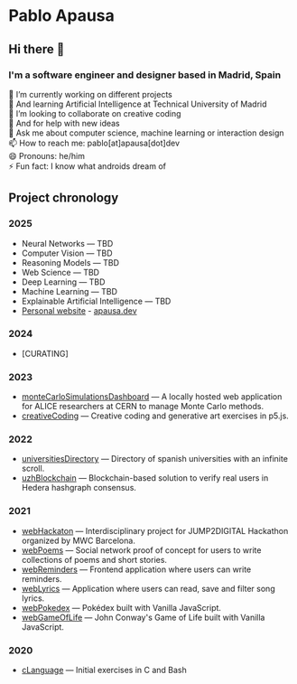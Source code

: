 # Pablo Apausa

## Hi there 👋

### I'm a software engineer and designer based in Madrid, Spain

🔭 I’m currently working on different projects  
🌱 And learning Artificial Intelligence at Technical University of Madrid  
👯 I’m looking to collaborate on creative coding  
🤔 And for help with new ideas  
💬 Ask me about computer science, machine learning or interaction design  
📫 How to reach me: pablo[at]apausa[dot]dev  
😄 Pronouns: he/him  
⚡ Fun fact: I know what androids dream of  

## Project chronology

### 2025

- Neural Networks — TBD
- Computer Vision — TBD
- Reasoning Models — TBD
- Web Science — TBD
- Deep Learning — TBD
- Machine Learning — TBD
- Explainable Artificial Intelligence — TBD
- [Personal website](https://github.com/apausa/personalWebsite) - [apausa.dev](https://apausa.dev)

### 2024

- [CURATING]

### 2023

- [monteCarloSimulationsDashboard](https://github.com/apausa/monteCarloSimulationsDashboard) — A locally hosted web application for ALICE researchers at CERN to manage Monte Carlo methods.
- [creativeCoding](https://github.com/apausa/creativeCoding) — Creative coding and generative art exercises in p5.js. 

### 2022

- [universitiesDirectory](https://github.com/apausa/universityDirectory) — Directory of spanish universities with an infinite scroll.
- [uzhBlockchain](https://github.com/apausa/uzhBlockchain) — Blockchain-based solution to verify real users in Hedera hashgraph consensus.  

### 2021

- [webHackaton](https://github.com/apausa/webHackaton) — Interdisciplinary project for JUMP2DIGITAL Hackathon organized by MWC Barcelona.  
- [webPoems](https://github.com/apausa/webPoems) —  Social network proof of concept for users to write collections of poems and short stories.  
- [webReminders](https://github.com/apausa/webReminders) — Frontend application where users can write reminders. 
- [webLyrics](https://github.com/apausa/webLyrics) — Application where users can read, save and filter song lyrics. 
- [webPokedex](https://github.com/apausa/webPokedex) — Pokédex built with Vanilla JavaScript.
- [webGameOfLife](https://github.com/apausa/webGameOfLife) — John Conway's Game of Life built with Vanilla JavaScript.

### 2020

- [cLanguage](https://github.com/apausa/cLanguage) — Initial exercises in C and Bash 
